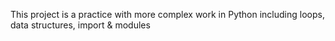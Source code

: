 This project is a practice with more complex work in Python including loops, data structures, import & modules
